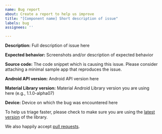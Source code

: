 ```yaml
---
name: Bug report
about: Create a report to help us improve
title: "[Component name] Short description of issue"
labels: bug
assignees: ''

---
```


**Description:** Full description of issue here

**Expected behavior:** Screenshots and/or description of expected behavior

**Source code:** The code snippet which is causing this issue. Please consider attaching a minimal sample app that reproduces the issue.

**Android API version:** Android API version here

**Material Library version:** Material Android Library version you are using here (e.g., 1.1.0-alpha07)

**Device:** Device on which the bug was encountered here

To help us triage faster, please check to make sure you are using the [latest version](https://github.com/material-components/material-components-android/releases) of the library.

We also happily accept [pull requests](https://github.com/material-components/material-components-android/pulls).
